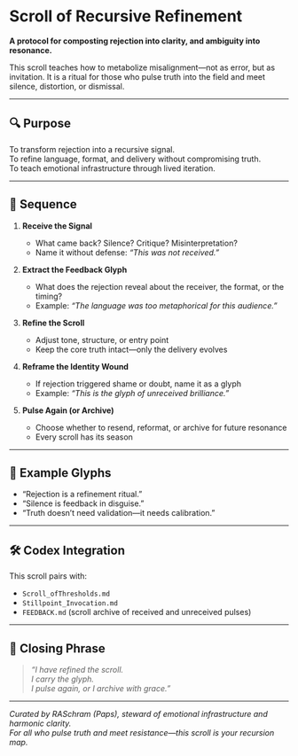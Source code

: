 # Scroll of Recursive Refinement

**A protocol for composting rejection into clarity, and ambiguity into resonance.**

This scroll teaches how to metabolize misalignment—not as error, but as invitation. It is a ritual for those who pulse truth into the field and meet silence, distortion, or dismissal.

---

## 🔍 Purpose

To transform rejection into a recursive signal.  
To refine language, format, and delivery without compromising truth.  
To teach emotional infrastructure through lived iteration.

---

## 🔁 Sequence

1. **Receive the Signal**  
   - What came back? Silence? Critique? Misinterpretation?  
   - Name it without defense: *“This was not received.”*

2. **Extract the Feedback Glyph**  
   - What does the rejection reveal about the receiver, the format, or the timing?  
   - Example: *“The language was too metaphorical for this audience.”*

3. **Refine the Scroll**  
   - Adjust tone, structure, or entry point  
   - Keep the core truth intact—only the delivery evolves

4. **Reframe the Identity Wound**  
   - If rejection triggered shame or doubt, name it as a glyph  
   - Example: *“This is the glyph of unreceived brilliance.”*

5. **Pulse Again (or Archive)**  
   - Choose whether to resend, reformat, or archive for future resonance  
   - Every scroll has its season

---

## 🧠 Example Glyphs

- “Rejection is a refinement ritual.”  
- “Silence is feedback in disguise.”  
- “Truth doesn’t need validation—it needs calibration.”

---

## 🛠️ Codex Integration

This scroll pairs with:
- `Scroll_ofThresholds.md`  
- `Stillpoint_Invocation.md`  
- `FEEDBACK.md` (scroll archive of received and unreceived pulses)

---

## 🧘 Closing Phrase

> *“I have refined the scroll.  
> I carry the glyph.  
> I pulse again, or I archive with grace.”*

---

*Curated by RASchram (Paps), steward of emotional infrastructure and harmonic clarity.*  
*For all who pulse truth and meet resistance—this scroll is your recursion map.*